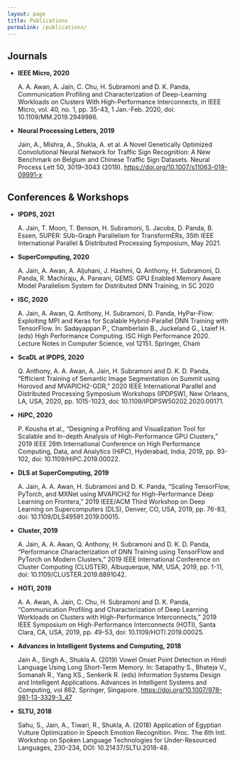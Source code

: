```yaml
---
layout: page
title: Publications
permalink: /publications/
---
```


## Journals
- **IEEE Micro, 2020**

    A. A. Awan, A. Jain, C. Chu, H. Subramoni and D. K. Panda, Communication Profiling and Characterization of Deep-Learning Workloads on Clusters With High-Performance Interconnects, in IEEE Micro, vol. 40, no. 1, pp. 35-43, 1 Jan.-Feb. 2020, doi: 10.1109/MM.2019.2949986.

- **Neural Processing Letters, 2019**

    Jain, A., Mishra, A., Shukla, A. et al. A Novel Genetically Optimized Convolutional Neural Network for Traffic Sign Recognition: A New Benchmark on Belgium and Chinese Traffic Sign Datasets. Neural Process Lett 50, 3019–3043 (2019). https://doi.org/10.1007/s11063-019-09991-x

 
## Conferences & Workshops
- **IPDPS, 2021**

    A. Jain, T. Moon, T. Benson, H. Subramoni, S. Jacobs, D. Panda, B. Essen, SUPER: SUb-Graph Parallelism for TransformERs, 35th IEEE International Parallel & Distributed Processing Symposium, May 2021.

- **SuperComputing, 2020**

    A. Jain, A. Awan, A. Aljuhani, J. Hashmi, Q. Anthony, H. Subramoni, D. Panda, R. Machiraju, A. Parwani, GEMS: GPU Enabled Memory Aware Model Parallelism System for Distributed DNN Training, in SC 2020

- **ISC, 2020**

    A. Jain, A. Awan, Q. Anthony, H. Subramoni, D. Panda, HyPar-Flow: Exploiting MPI and Keras for Scalable Hybrid-Parallel DNN Training with TensorFlow. In: Sadayappan P., Chamberlain B., Juckeland G., Ltaief H. (eds) High Performance Computing. ISC High Performance 2020. Lecture Notes in Computer Science, vol 12151. Springer, Cham

- **ScaDL at IPDPS, 2020**

    Q. Anthony, A. A. Awan, A. Jain, H. Subramoni and D. K. D. Panda, “Efficient Training of Semantic Image Segmentation on Summit using Horovod and MVAPICH2-GDR,” 2020 IEEE International Parallel and Distributed Processing Symposium Workshops (IPDPSW), New Orleans, LA, USA, 2020, pp. 1015-1023, doi: 10.1109/IPDPSW50202.2020.00171.

- **HiPC, 2020**

    P. Kousha et al., “Designing a Profiling and Visualization Tool for Scalable and In-depth Analysis of High-Performance GPU Clusters,” 2019 IEEE 26th International Conference on High Performance Computing, Data, and Analytics (HiPC), Hyderabad, India, 2019, pp. 93-102, doi: 10.1109/HiPC.2019.00022.

- **DLS at SuperComputing, 2019**

    A. Jain, A. A. Awan, H. Subramoni and D. K. Panda, “Scaling TensorFlow, PyTorch, and MXNet using MVAPICH2 for High-Performance Deep Learning on Frontera,” 2019 IEEE/ACM Third Workshop on Deep Learning on Supercomputers (DLS), Denver, CO, USA, 2019, pp. 76-83, doi: 10.1109/DLS49591.2019.00015.

- **Cluster, 2019**

    A. Jain, A. A. Awan, Q. Anthony, H. Subramoni and D. K. D. Panda, “Performance Characterization of DNN Training using TensorFlow and PyTorch on Modern Clusters,” 2019 IEEE International Conference on Cluster Computing (CLUSTER), Albuquerque, NM, USA, 2019, pp. 1-11, doi: 10.1109/CLUSTER.2019.8891042.

- **HOTI, 2019**

    A. A. Awan, A. Jain, C. Chu, H. Subramoni and D. K. Panda, “Communication Profiling and Characterization of Deep Learning Workloads on Clusters with High-Performance Interconnects,” 2019 IEEE Symposium on High-Performance Interconnects (HOTI), Santa Clara, CA, USA, 2019, pp. 49-53, doi: 10.1109/HOTI.2019.00025.

- **Advances in Intelligent Systems and Computing, 2018**

    Jain A., Singh A., Shukla A. (2019) Vowel Onset Point Detection in Hindi Language Using Long Short-Term Memory. In: Satapathy S., Bhateja V., Somanah R., Yang XS., Senkerik R. (eds) Information Systems Design and Intelligent Applications. Advances in Intelligent Systems and Computing, vol 862. Springer, Singapore. https://doi.org/10.1007/978-981-13-3329-3_47

- **SLTU, 2018**

    Sahu, S., Jain, A., Tiwari, R., Shukla, A. (2018) Application of Egyptian Vulture Optimization in Speech Emotion Recognition. Proc. The 6th Intl. Workshop on Spoken Language Technologies for Under-Resourced Languages, 230-234, DOI: 10.21437/SLTU.2018-48.